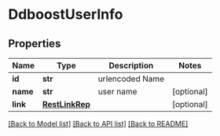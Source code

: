 # DdboostUserInfo

## Properties
Name | Type | Description | Notes
------------ | ------------- | ------------- | -------------
**id** | **str** | urlencoded Name | 
**name** | **str** | user name | [optional] 
**link** | [**RestLinkRep**](RestLinkRep.md) |  | [optional] 

[[Back to Model list]](../README.md#documentation-for-models) [[Back to API list]](../README.md#documentation-for-api-endpoints) [[Back to README]](../README.md)


